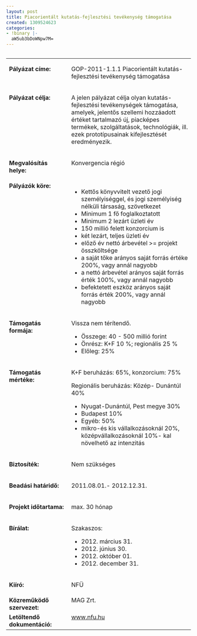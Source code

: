 ```yaml
---
layout: post
title: Piacorientált kutatás-fejlesztési tevékenység támogatása
created: 1309524623
categories:
- !binary |-
  aW5ub3bDoWNpw7M=
---
```

<table style="width: 100%;" align="left" border="0" cellpadding="0" cellspacing="0"><tbody><tr><td valign="top" width="187"><p><strong>Pályázat címe:</strong></p></td><td valign="top" width="428"><p>GOP-2011-1.1.1 Piacorientált kutatás-fejlesztési tevékenység támogatása</p></td></tr><tr><td valign="top" width="187"><p><strong>Pályázat célja:</strong></p></td><td valign="top" width="428"><p>A jelen pályázat célja olyan kutatás-fejlesztési tevékenységek támogatása, amelyek, jelentős szellemi hozzáadott értéket tartalmazó új, piacképes termékek, szolgáltatások, technológiák, ill. ezek prototípusainak kifejlesztését eredményezik.</p></td></tr><tr><td valign="top" width="187"><p><strong>Megvalósítás helye:&nbsp;</strong></p></td><td valign="top" width="428"><p>Konvergencia régió</p></td></tr><tr align="left" valign="top"><td valign="top" width="187"><strong>Pályázók köre:</strong></td><td valign="top" width="428"><ul><li>Kettős könyvvitelt vezető jogi személyiséggel, és jogi személyiség nélküli társaság, szövetkezet</li><li>Minimum 1 fő foglalkoztatott</li><li>Minimum 2 lezárt üzleti év</li><li>150 millió felett konzorcium is</li><li>két lezárt, teljes üzleti év</li><li>előző év nettó árbevétel &gt;= projekt összköltsége</li><li>a saját tőke arányos saját forrás értéke 200%, vagy annál nagyobb</li><li>a nettó árbevétel arányos saját forrás érték 100%, vagy annál nagyobb</li><li>befektetett eszköz arányos saját forrás érték 200%, vagy annál nagyobb</li></ul></td></tr><tr><td valign="top" width="187"><p><strong>Támogatás formája:</strong></p></td><td valign="top" width="428"><p>Vissza nem térítendő.</p><ul><li>Összege: 40 - 500 millió forint&nbsp;</li><li>Önrész: K+F 10 %; regionális 25 %</li><li>Előleg: 25%</li></ul></td></tr><tr><td valign="top" width="187"><p><strong>Támogatás mértéke:</strong></p></td><td valign="top" width="428"><p>K+F beruházás: 65%, konzorcium: 75%</p><p>Regionális beruházás: Közép- Dunántúl 40%</p><ul><li>Nyugat-Dunántúl, Pest megye 30%</li><li>Budapest 10%</li><li>Egyéb: 50%</li><li>mikro-és kis vállalkozásoknál 20%, középvállalkozásoknál 10%- kal növelhető az intenzitás</li></ul></td></tr><tr><td valign="top" width="187"><p><strong>Biztosíték:</strong></p></td><td valign="top" width="428"><p>Nem szükséges</p></td></tr><tr><td valign="top" width="187"><p><strong>Beadási határidő:</strong></p></td><td valign="top" width="428"><p>2011.08.01.- 2012.12.31.</p></td></tr><tr><td valign="top" width="187"><p><strong>Projekt időtartama:</strong></p></td><td valign="top" width="428"><p>max. 30 hónap</p></td></tr><tr><td valign="top" width="187"><p><strong>Bírálat:</strong></p></td><td valign="top" width="428"><p>Szakaszos:&nbsp;</p><ul><li>2012. március 31.</li><li>2012. június 30.</li><li>2012. október 01.</li><li>2012. december 31.</li></ul></td></tr><tr><td valign="top" width="187"><p><strong>Kiíró:</strong></p></td><td valign="top" width="428"><p>NFÜ</p></td></tr><tr><td valign="top" width="187"><strong>Közreműködő szervezet:</strong></td><td valign="top" width="428">MAG Zrt.</td></tr><tr><td valign="top" width="187"><strong>Letöltendő dokumentáció:</strong></td><td valign="top" width="428"><a href="http://www.nfu.hu/">www.nfu.hu</a></td></tr></tbody></table>
